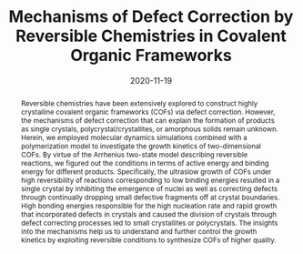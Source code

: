 ---
title: "Mechanisms of Defect Correction by Reversible Chemistries in Covalent Organic Frameworks"
authors:
- 朱有亮
- Huan-Yu Zhao
- Cui-Liu Fu
- Zhan-Wei Li
- Zhao-Yan Sun
- Zhongyuan Lu
date: "2020-11-19"
doi: "10.1021/acs.jpclett.0c02960"
publish_types: ["期刊文章"]
publication: "The Journal of Physical Chemistry Letters"
publication_short: "J. Phys. Chem. Lett."
abstract: "Reversible chemistries have been extensively explored to  construct highly crystalline covalent organic frameworks (COFs) via  defect correction. However, the mechanisms of defect correction that can  explain the formation of products as single crystals,  polycrystal/crystallites, or amorphous solids remain unknown. Herein, we  employed molecular dynamics simulations combined with a polymerization  model to investigate the growth kinetics of two-dimensional COFs. By  virtue of the Arrhenius two-state model describing reversible reactions,  we figured out the conditions in terms of active energy and binding  energy for different products. Specifically, the ultraslow growth of  COFs under high reversibility of reactions corresponding to low binding  energies resulted in a single crystal by inhibiting the emergence of  nuclei as well as correcting defects through continually dropping small  defective fragments off at crystal boundaries. High bonding energies  responsible for the high nucleation rate and rapid growth that  incorporated defects in crystals and caused the division of crystals  through defect correcting processes led to small crystallites or  polycrystals. The insights into the mechanisms help us to understand and  further control the growth kinetics by exploiting reversible conditions  to synthesize COFs of higher quality."
url_pdf: "https://doi.org/10.1021/acs.jpclett.0c02960"
---